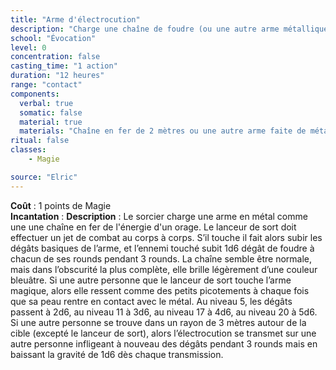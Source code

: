 ```yaml
---
title: "Arme d'électrocution"
description: "Charge une chaîne de foudre (ou une autre arme métallique)."
school: "Évocation"
level: 0
concentration: false
casting_time: "1 action"
duration: "12 heures"
range: "contact"
components:
  verbal: true
  somatic: false
  material: true
  materials: "Chaîne en fer de 2 mètres ou une autre arme faite de métal de corps à corps"
ritual: false
classes:
    - Magie

source: "Elric"
---
```

**Coût** : 1 points de Magie  
**Incantation** : 
**Description** : Le sorcier charge une arme en métal comme une une chaîne en fer de l'énergie d'un orage. Le lanceur de sort doit effectuer un jet de combat au corps à corps. S’il touche il fait alors subir les dégâts basiques de l’arme, et l’ennemi touché subit 1d6 dégât de foudre à chacun de ses rounds pendant 3 rounds. La chaîne semble être normale, mais dans l’obscurité la plus complète, elle brille légèrement d’une couleur bleuâtre. Si une autre personne que le lanceur de sort touche l’arme magique, alors elle ressent comme des petits picotements à chaque fois que sa peau rentre en contact avec le métal. Au niveau 5, les dégâts passent à 2d6, au niveau 11 à 3d6, au niveau 17 à 4d6, au niveau 20 à 5d6.  
Si une autre personne se trouve dans un rayon de 3 mètres autour de la cible (excepté le lanceur de sort), alors l’électrocution se transmet sur une autre personne infligeant à nouveau des dégâts pendant 3 rounds mais en baissant la gravité de 1d6 dès chaque transmission.  
